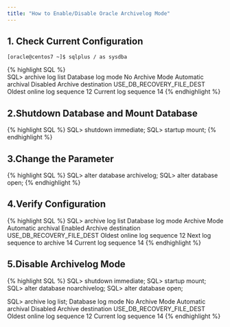 ```yaml
---
title: "How to Enable/Disable Oracle Archivelog Mode"
---
```


## 1. Check Current Configuration

`[oracle@centos7 ~]$ sqlplus / as sysdba`

{% highlight SQL %}  
SQL> archive log list
Database log mode	       No Archive Mode
Automatic archival	       Disabled
Archive destination	       USE_DB_RECOVERY_FILE_DEST
Oldest online log sequence     12
Current log sequence	       14
{% endhighlight %}

## 2.Shutdown Database and Mount Database

{% highlight SQL %} 
SQL> shutdown immediate;
SQL> startup mount;
{% endhighlight %}
 
## 3.Change the Parameter
{% highlight SQL %}
SQL> alter database archivelog;
SQL> alter database open;
{% endhighlight %}
## 4.Verify Configuration

{% highlight SQL %}
SQL> archive log list
Database log mode	       Archive Mode
Automatic archival	       Enabled
Archive destination	       USE_DB_RECOVERY_FILE_DEST
Oldest online log sequence     12
Next log sequence to archive   14
Current log sequence	       14
{% endhighlight %}

## 5.Disable Archivelog Mode

{% highlight SQL %}
SQL> shutdown immediate;
SQL> startup mount;
SQL> alter database noarchivelog;
SQL> alter database open;

SQL> archive log list;
Database log mode	       No Archive Mode
Automatic archival	       Disabled
Archive destination	       USE_DB_RECOVERY_FILE_DEST
Oldest online log sequence     12
Current log sequence	       14
{% endhighlight %}
